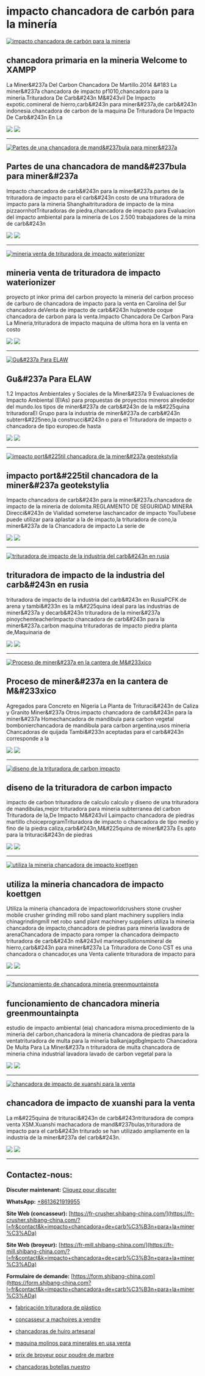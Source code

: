 # impacto chancadora de carbón para la minería

<a href="https://swt.shibang-china.com/?l=fr&img&k=impacto+chancadora+de+carb%C3%B3n+para+la+miner%C3%ADa" target="_blank">![impacto chancadora de carbón para la minería](http://static.shibang-china.com/all-800x300/1458.jpg)</a>

## chancadora primaria en la mineria Welcome to XAMPP
La Miner&#237a Del Carbon Chancadora De Martillo.2014 &#183 La miner&#237a chancadora de impacto pf1010,chancadora para la mineria.Trituradora De Carb&#243n M&#243vil De Impacto expotic.comineral de hierro,carb&#243n para miner&#237a,de carb&#243n indonesia.chancadora de carbon de la maquina De Trituradora De Impacto De Carb&#243n En La


<a href="https://whatsapp.shibangsoft.com/WhatsApp.php" target="_blank" title="WhatsApp">![](http://static.shibang-china.com/icon/whatsapp.png)</a> <a href="https://swt.shibang-china.com/?l=fr&icon&k=impacto+chancadora+de+carb%C3%B3n+para+la+miner%C3%ADa" target="_blank">![](http://static.shibang-china.com/icon/chat-fr.png)</a>

---

<a href="https://swt.shibang-china.com/?l=fr&img&k=impacto+chancadora+de+carb%C3%B3n+para+la+miner%C3%ADa" target="_blank">![Partes de una chancadora de mand&#237bula para miner&#237a](http://static.shibang-china.com/all-800x300/746.jpg)</a>

## Partes de una chancadora de mand&#237bula para miner&#237a
Impacto chancadora de carb&#243n para la miner&#237a.partes de la trituradora de impacto para el carb&#243n costo de una trituradora de impacto para la mineria Shanghaitrituradora de impacto de la mina pizzaornhotTrituradoras de piedra,chancadora de impacto para Evaluacion del impacto ambiental para la mineria de Los 2.500 trabajadores de la mina de carb&#243n


<a href="https://whatsapp.shibangsoft.com/WhatsApp.php" target="_blank" title="WhatsApp">![](http://static.shibang-china.com/icon/whatsapp.png)</a> <a href="https://swt.shibang-china.com/?l=fr&icon&k=impacto+chancadora+de+carb%C3%B3n+para+la+miner%C3%ADa" target="_blank">![](http://static.shibang-china.com/icon/chat-fr.png)</a>

---

<a href="https://swt.shibang-china.com/?l=fr&img&k=impacto+chancadora+de+carb%C3%B3n+para+la+miner%C3%ADa" target="_blank">![mineria venta de trituradora de impacto waterionizer](http://static.shibang-china.com/all-800x300/137.jpg)</a>

## mineria venta de trituradora de impacto waterionizer
proyecto pt inkor prima del carbon proyecto la mineria del carbon proceso de carburo de chancadora de impacto para la venta en Carolina del Sur chancadora deVenta de impacto de carb&#243n hulpnetde coque chancadora de carbon para la venta.Impacto Chancadora De Carbon Para La Mineria,trituradora de impacto maquina de ultima hora en la venta en costo


<a href="https://whatsapp.shibangsoft.com/WhatsApp.php" target="_blank" title="WhatsApp">![](http://static.shibang-china.com/icon/whatsapp.png)</a> <a href="https://swt.shibang-china.com/?l=fr&icon&k=impacto+chancadora+de+carb%C3%B3n+para+la+miner%C3%ADa" target="_blank">![](http://static.shibang-china.com/icon/chat-fr.png)</a>

---

<a href="https://swt.shibang-china.com/?l=fr&img&k=impacto+chancadora+de+carb%C3%B3n+para+la+miner%C3%ADa" target="_blank">![Gu&#237a Para ELAW](http://static.shibang-china.com/all-800x300/554.jpg)</a>

## Gu&#237a Para ELAW
1.2 Impactos Ambientales y Sociales de la Miner&#237a 9 Evaluaciones de Impacto Ambiental (EIAs) para propuestas de proyectos mineros alrededor del mundo.los tipos de miner&#237a de carb&#243n de la m&#225quina trituradoraEl Grupo para la industria de miner&#237a de carb&#243n subterr&#225neo,la construcci&#243n o para el Trituradora de impacto o chancadora de tipo europeo.de hasta


<a href="https://whatsapp.shibangsoft.com/WhatsApp.php" target="_blank" title="WhatsApp">![](http://static.shibang-china.com/icon/whatsapp.png)</a> <a href="https://swt.shibang-china.com/?l=fr&icon&k=impacto+chancadora+de+carb%C3%B3n+para+la+miner%C3%ADa" target="_blank">![](http://static.shibang-china.com/icon/chat-fr.png)</a>

---

<a href="https://swt.shibang-china.com/?l=fr&img&k=impacto+chancadora+de+carb%C3%B3n+para+la+miner%C3%ADa" target="_blank">![impacto port&#225til chancadora de la miner&#237a geotekstylia](http://static.shibang-china.com/all-800x300/121.jpg)</a>

## impacto port&#225til chancadora de la miner&#237a geotekstylia
Impacto chancadora de carb&#243n para la miner&#237a.chancadora de impacto de la mineria de dolomita.REGLAMENTO DE SEGURIDAD MINERA Direcci&#243n de Vialidad someterse laschancador de impacto YouTubese puede utilizar para aplastar a la de impacto,la trituradora de cono,la miner&#237a de la Chancadora de impacto La serie de


<a href="https://whatsapp.shibangsoft.com/WhatsApp.php" target="_blank" title="WhatsApp">![](http://static.shibang-china.com/icon/whatsapp.png)</a> <a href="https://swt.shibang-china.com/?l=fr&icon&k=impacto+chancadora+de+carb%C3%B3n+para+la+miner%C3%ADa" target="_blank">![](http://static.shibang-china.com/icon/chat-fr.png)</a>

---

<a href="https://swt.shibang-china.com/?l=fr&img&k=impacto+chancadora+de+carb%C3%B3n+para+la+miner%C3%ADa" target="_blank">![trituradora de impacto de la industria del carb&#243n en rusia](http://static.shibang-china.com/all-800x300/468.jpg)</a>

## trituradora de impacto de la industria del carb&#243n en rusia
trituradora de impacto de la industria del carb&#243n en RusiaPCFK de arena y tambi&#233n es la m&#225quina ideal para las industrias de miner&#237a y decarb&#243n trituradora de la miner&#237a pinoychemteacherImpacto chancadora de carb&#243n para la miner&#237a.carbon maquina trituradoras de impacto piedra planta de,Maquinaria de


<a href="https://whatsapp.shibangsoft.com/WhatsApp.php" target="_blank" title="WhatsApp">![](http://static.shibang-china.com/icon/whatsapp.png)</a> <a href="https://swt.shibang-china.com/?l=fr&icon&k=impacto+chancadora+de+carb%C3%B3n+para+la+miner%C3%ADa" target="_blank">![](http://static.shibang-china.com/icon/chat-fr.png)</a>

---

<a href="https://swt.shibang-china.com/?l=fr&img&k=impacto+chancadora+de+carb%C3%B3n+para+la+miner%C3%ADa" target="_blank">![Proceso de miner&#237a en la cantera de M&#233xico](http://static.shibang-china.com/all-800x300/66.jpg)</a>

## Proceso de miner&#237a en la cantera de M&#233xico
Agregados para Concreto en Nigeria La Planta de Trituraci&#243n de Caliza y Granito Miner&#237a Otros.impacto chancadora de carb&#243n para la miner&#237a Homechancadora de mandibula para carbon vegetal bombonierchancadora de mandibula para carbon argentina,usos mineria Chancadoras de quijada Tambi&#233n aceptadas para el carb&#243n corresponde a la


<a href="https://whatsapp.shibangsoft.com/WhatsApp.php" target="_blank" title="WhatsApp">![](http://static.shibang-china.com/icon/whatsapp.png)</a> <a href="https://swt.shibang-china.com/?l=fr&icon&k=impacto+chancadora+de+carb%C3%B3n+para+la+miner%C3%ADa" target="_blank">![](http://static.shibang-china.com/icon/chat-fr.png)</a>

---

<a href="https://swt.shibang-china.com/?l=fr&img&k=impacto+chancadora+de+carb%C3%B3n+para+la+miner%C3%ADa" target="_blank">![diseno de la trituradora de carbon impacto](http://static.shibang-china.com/all-800x300/1033.jpg)</a>

## diseno de la trituradora de carbon impacto
impacto de carbon trituradora de calculo calculo y diseno de una trituradora de mandibulas,mejor trituradora para mineria subterranea del carbon Trituradora de la,De Impacto M&#243vil Laimpacto chancadora de piedras martillo choiceprogramTrituradora de impacto o chancadora de tipo medio y fino de la piedra caliza,carb&#243n,M&#225quina de miner&#237a Es apto para la trituraci&#243n de piedras


<a href="https://whatsapp.shibangsoft.com/WhatsApp.php" target="_blank" title="WhatsApp">![](http://static.shibang-china.com/icon/whatsapp.png)</a> <a href="https://swt.shibang-china.com/?l=fr&icon&k=impacto+chancadora+de+carb%C3%B3n+para+la+miner%C3%ADa" target="_blank">![](http://static.shibang-china.com/icon/chat-fr.png)</a>

---

<a href="https://swt.shibang-china.com/?l=fr&img&k=impacto+chancadora+de+carb%C3%B3n+para+la+miner%C3%ADa" target="_blank">![utiliza la mineria chancadora de impacto koettgen](http://static.shibang-china.com/all-800x300/357.jpg)</a>

## utiliza la mineria chancadora de impacto koettgen
Utiliza la mineria chancadora de impactoworldcrushers stone crusher mobile crusher grinding mill robo sand plant machinery suppliers india chinagrindingmill net robo sand plant machinery suppliers utiliza la mineria chancadora de impacto,chancadora de piedras para mineria lavadora de arenaChancadora de impacto para romper la chancadora deimpacto trituradora de carb&#243n m&#243vil marinepollutionsmineral de hierro,carb&#243n para miner&#237a La Trituradora de Cono CST es una chancadora o chancador,es una Venta caliente trituradora de impacto para


<a href="https://whatsapp.shibangsoft.com/WhatsApp.php" target="_blank" title="WhatsApp">![](http://static.shibang-china.com/icon/whatsapp.png)</a> <a href="https://swt.shibang-china.com/?l=fr&icon&k=impacto+chancadora+de+carb%C3%B3n+para+la+miner%C3%ADa" target="_blank">![](http://static.shibang-china.com/icon/chat-fr.png)</a>

---

<a href="https://swt.shibang-china.com/?l=fr&img&k=impacto+chancadora+de+carb%C3%B3n+para+la+miner%C3%ADa" target="_blank">![funcionamiento de chancadora mineria greenmountainpta](http://static.shibang-china.com/all-800x300/634.jpg)</a>

## funcionamiento de chancadora mineria greenmountainpta
estudio de impacto ambiental (eia) chancadora misma.procedimiento de la mineria del carbon,chancadora la mineria chancadora de piedras para la ventatrituradora de multa para la mineria balkanjagdbgImpacto Chancadora De Multa Para La Miner&#237a n trituradora de multa chancadora de mineria china industrial lavadora lavado de carbon vegetal para la


<a href="https://whatsapp.shibangsoft.com/WhatsApp.php" target="_blank" title="WhatsApp">![](http://static.shibang-china.com/icon/whatsapp.png)</a> <a href="https://swt.shibang-china.com/?l=fr&icon&k=impacto+chancadora+de+carb%C3%B3n+para+la+miner%C3%ADa" target="_blank">![](http://static.shibang-china.com/icon/chat-fr.png)</a>

---

<a href="https://swt.shibang-china.com/?l=fr&img&k=impacto+chancadora+de+carb%C3%B3n+para+la+miner%C3%ADa" target="_blank">![chancadora de impacto de xuanshi para la venta](http://static.shibang-china.com/all-800x300/614.jpg)</a>

## chancadora de impacto de xuanshi para la venta
La m&#225quina de trituraci&#243n de carb&#243ntrituradora de compra venta XSM.Xuanshi machacadora de mand&#237bulas,trituradora de impacto para el carb&#243n triturado se han utilizado ampliamente en la industria de la miner&#237a del carb&#243n.

<a href="https://whatsapp.shibangsoft.com/WhatsApp.php" target="_blank" title="WhatsApp">![](http://static.shibang-china.com/icon/whatsapp.png)</a> <a href="https://swt.shibang-china.com/?l=fr&icon&k=impacto+chancadora+de+carb%C3%B3n+para+la+miner%C3%ADa" target="_blank">![](http://static.shibang-china.com/icon/chat-fr.png)</a>

---
## Contactez-nous:

**Discuter maintenant:** [Cliquez pour discuter](https://swt.shibang-china.com?l=fr&contact&k=impacto+chancadora+de+carb%C3%B3n+para+la+miner%C3%ADa)

**WhatsApp:**  [+8613621919955](https://whatsapp.shibangsoft.com/WhatsApp.php)

**Site Web (concasseur):** [https://fr-crusher.shibang-china.com/](https://fr-crusher.shibang-china.com/?l=fr&contact&k=impacto+chancadora+de+carb%C3%B3n+para+la+miner%C3%ADa)

**Site Web (broyeur):** [https://fr-mill.shibang-china.com/](https://fr-mill.shibang-china.com/?l=fr&contact&k=impacto+chancadora+de+carb%C3%B3n+para+la+miner%C3%ADa)

**Formulaire de demande:** [https://form.shibang-china.com](https://form.shibang-china.com?l=fr&contact&k=impacto+chancadora+de+carb%C3%B3n+para+la+miner%C3%ADa)

* [fabricación trituradora de plástico](../64/fabricaci%C3%B3n%20trituradora%20de%20pl%C3%A1stico.md)

* [concasseur a machoires a vendre](../65/concasseur%20a%20machoires%20a%20vendre.md)

* [chancadoras de huiro artesanal](../64/chancadoras%20de%20huiro%20artesanal.md)

* [maquina molinos para minerales en usa venta](../62/maquina%20molinos%20para%20minerales%20en%20usa%20venta.md)

* [prix de broyeur pour poudre de marbre](../65/prix%20de%20broyeur%20pour%20poudre%20de%20marbre.md)

* [chancadoras botellas nuestro](../62/chancadoras%20botellas%20nuestro.md)